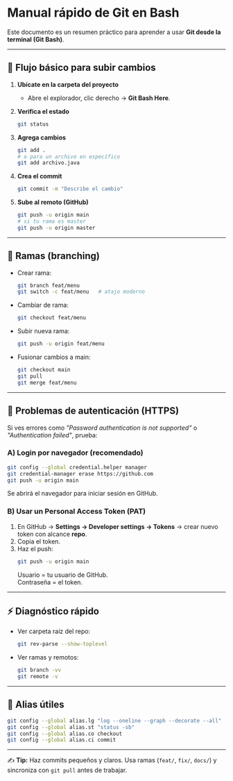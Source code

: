 # Manual rápido de Git en Bash

Este documento es un resumen práctico para aprender a usar **Git desde la terminal (Git Bash)**.  

---

## 🚀 Flujo básico para subir cambios

1. **Ubícate en la carpeta del proyecto**  
   - Abre el explorador, clic derecho → **Git Bash Here**.  

2. **Verifica el estado**  
   ```bash
   git status
   ```

3. **Agrega cambios**  
   ```bash
   git add .
   # o para un archivo en específico
   git add archivo.java
   ```

4. **Crea el commit**  
   ```bash
   git commit -m "Describe el cambio"
   ```

5. **Sube al remoto (GitHub)**  
   ```bash
   git push -u origin main
   # si tu rama es master
   git push -u origin master
   ```

---

## 🌿 Ramas (branching)

- Crear rama:  
  ```bash
  git branch feat/menu
  git switch -c feat/menu   # atajo moderno
  ```

- Cambiar de rama:  
  ```bash
  git checkout feat/menu
  ```

- Subir nueva rama:  
  ```bash
  git push -u origin feat/menu
  ```

- Fusionar cambios a main:  
  ```bash
  git checkout main
  git pull
  git merge feat/menu
  ```

---

## 🛑 Problemas de autenticación (HTTPS)

Si ves errores como *"Password authentication is not supported"* o *"Authentication failed"*, prueba:

### A) Login por navegador (recomendado)
```bash
git config --global credential.helper manager
git credential-manager erase https://github.com
git push -u origin main
```
Se abrirá el navegador para iniciar sesión en GitHub.

### B) Usar un Personal Access Token (PAT)
1. En GitHub → **Settings → Developer settings → Tokens** → crear nuevo token con alcance **repo**.  
2. Copia el token.  
3. Haz el push:  
   ```bash
   git push -u origin main
   ```
   Usuario = tu usuario de GitHub.  
   Contraseña = el token.

---

## ⚡ Diagnóstico rápido

- Ver carpeta raíz del repo:  
  ```bash
  git rev-parse --show-toplevel
  ```
- Ver ramas y remotos:  
  ```bash
  git branch -vv
  git remote -v
  ```

---

## 🔧 Alias útiles

```bash
git config --global alias.lg "log --oneline --graph --decorate --all"
git config --global alias.st "status -sb"
git config --global alias.co checkout
git config --global alias.ci commit
```

---

✍️ **Tip:** Haz commits pequeños y claros. Usa ramas (`feat/`, `fix/`, `docs/`) y sincroniza con `git pull` antes de trabajar.
